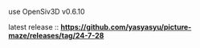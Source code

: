 use OpenSiv3D v0.6.10

latest release :: **https://github.com/yasyasyu/picture-maze/releases/tag/24-7-28**
